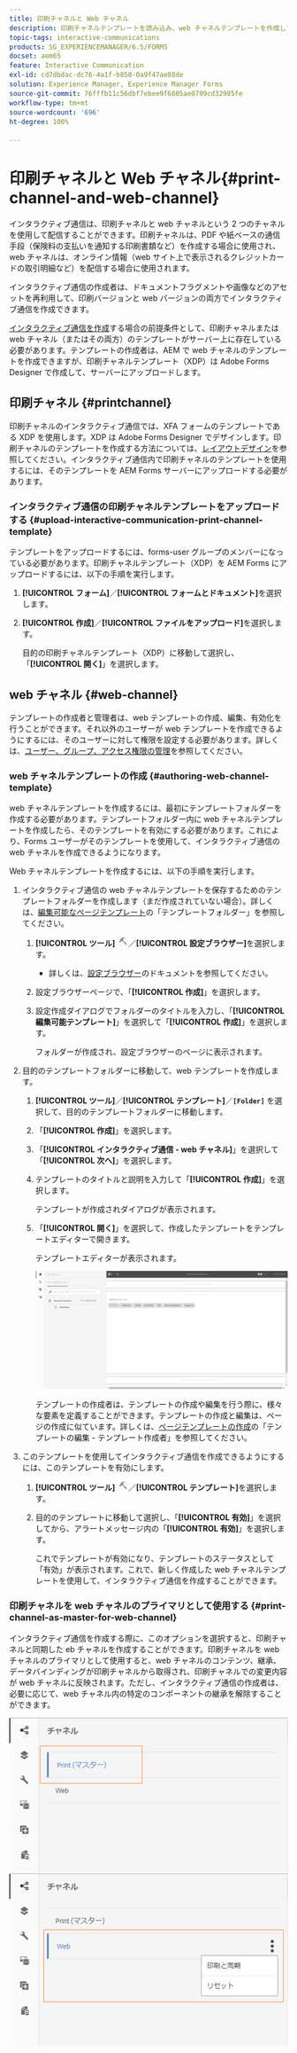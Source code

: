 ```yaml
---
title: 印刷チャネルと Web チャネル
description: 印刷チャネルテンプレートを読み込み、web チャネルテンプレートを作成して有効にする
topic-tags: interactive-communications
products: SG_EXPERIENCEMANAGER/6.5/FORMS
docset: aem65
feature: Interactive Communication
exl-id: cd7dbdac-dc76-4a1f-b850-0a9f47ae08de
solution: Experience Manager, Experience Manager Forms
source-git-commit: 76fffb11c56dbf7ebee9f6805ae0799cd32985fe
workflow-type: tm+mt
source-wordcount: '696'
ht-degree: 100%

---
```


# 印刷チャネルと Web チャネル{#print-channel-and-web-channel}

インタラクティブ通信は、印刷チャネルと web チャネルという 2 つのチャネルを使用して配信することができます。印刷チャネルは、PDF や紙ベースの通信手段（保険料の支払いを通知する印刷書類など）を作成する場合に使用され、web チャネルは、オンライン情報（web サイト上で表示されるクレジットカードの取引明細など）を配信する場合に使用されます。

インタラクティブ通信の作成者は、ドキュメントフラグメントや画像などのアセットを再利用して、印刷バージョンと web バージョンの両方でインタラクティブ通信を作成できます。

[インタラクティブ通信を作成](../../forms/using/create-interactive-communication.md)する場合の前提条件として、印刷チャネルまたは web チャネル（またはその両方）のテンプレートがサーバー上に存在している必要があります。テンプレートの作成者は、AEM で web チャネルのテンプレートを作成できますが、印刷チャネルテンプレート（XDP）は Adobe Forms Designer で作成して、サーバーにアップロードします。

## 印刷チャネル {#printchannel}

印刷チャネルのインタラクティブ通信では、XFA フォームのテンプレートである XDP を使用します。XDP は Adobe Forms Designer でデザインします。印刷チャネルのテンプレートを作成する方法については、[レイアウトデザイン](../../forms/using/layout-design-details.md)を参照してください。インタラクティブ通信内で印刷チャネルのテンプレートを使用するには、そのテンプレートを AEM Forms サーバーにアップロードする必要があります。

### インタラクティブ通信の印刷チャネルテンプレートをアップロードする {#upload-interactive-communication-print-channel-template}

テンプレートをアップロードするには、forms-user グループのメンバーになっている必要があります。印刷チャネルテンプレート（XDP）を AEM Forms にアップロードするには、以下の手順を実行します。

1. **[!UICONTROL フォーム]**／**[!UICONTROL フォームとドキュメント]**&#x200B;を選択します。

1. **[!UICONTROL 作成]**／**[!UICONTROL ファイルをアップロード]**&#x200B;を選択します。

   目的の印刷チャネルテンプレート（XDP）に移動して選択し、「**[!UICONTROL 開く]**」を選択します。

## web チャネル {#web-channel}

テンプレートの作成者と管理者は、web テンプレートの作成、編集、有効化を行うことができます。それ以外のユーザーが web テンプレートを作成できるようにするには、そのユーザーに対して権限を設定する必要があります。詳しくは、[ユーザー、グループ、アクセス権限の管理](/help/sites-administering/user-group-ac-admin.md)を参照してください。

### web チャネルテンプレートの作成 {#authoring-web-channel-template}

web チャネルテンプレートを作成するには、最初にテンプレートフォルダーを作成する必要があります。テンプレートフォルダー内に web チャネルテンプレートを作成したら、そのテンプレートを有効にする必要があります。これにより、Forms ユーザーがそのテンプレートを使用して、インタラクティブ通信の web チャネルを作成できるようになります。

Web チャネルテンプレートを作成するには、以下の手順を実行します。

1. インタラクティブ通信の web チャネルテンプレートを保存するためのテンプレートフォルダーを作成します（まだ作成されていない場合）。詳しくは、[編集可能なページテンプレート](/help/sites-developing/page-templates-editable.md)の「テンプレートフォルダー」を参照してください。

   1. **[!UICONTROL ツール]** ![ツール](assets/tools.png)／**[!UICONTROL 設定ブラウザー]**&#x200B;を選択します。
      * 詳しくは、[設定ブラウザー](/help/sites-administering/configurations.md)のドキュメントを参照してください。
   1. 設定ブラウザーページで、「**[!UICONTROL 作成]**」を選択します。
   1. 設定作成ダイアログでフォルダーのタイトルを入力し、「**[!UICONTROL 編集可能テンプレート]**」を選択して「**[!UICONTROL 作成]**」を選択します。

      フォルダーが作成され、設定ブラウザーのページに表示されます。

1. 目的のテンプレートフォルダーに移動して、web テンプレートを作成します。

   1. **[!UICONTROL ツール]**／**[!UICONTROL テンプレート]**／**`[Folder]`** を選択して、目的のテンプレートフォルダーに移動します。
   1. 「**[!UICONTROL 作成]**」を選択します。
   1. 「**[!UICONTROL インタラクティブ通信 - web チャネル]**」を選択して「**[!UICONTROL 次へ]**」を選択します。
   1. テンプレートのタイトルと説明を入力して「**[!UICONTROL 作成]**」を選択します。

      テンプレートが作成されダイアログが表示されます。

   1. 「**[!UICONTROL 開く]**」を選択して、作成したテンプレートをテンプレートエディターで開きます。

      テンプレートエディターが表示されます。

      ![webchanneltemplate](assets/webchanneltemplate.png)

      テンプレートの作成者は、テンプレートの作成や編集を行う際に、様々な要素を定義することができます。テンプレートの作成と編集は、ページの作成に似ています。詳しくは、[ページテンプレートの作成](/help/sites-authoring/templates.md)の「テンプレートの編集 - テンプレート作成者」を参照してください。

1. このテンプレートを使用してインタラクティブ通信を作成できるようにするには、このテンプレートを有効にします。

   1. **[!UICONTROL ツール]** ![ツール](assets/tools.png)／**[!UICONTROL テンプレート]**&#x200B;を選択します。
   1. 目的のテンプレートに移動して選択し、「**[!UICONTROL 有効]**」を選択してから、アラートメッセージ内の「**[!UICONTROL 有効]**」を選択します。

      これでテンプレートが有効になり、テンプレートのステータスとして「有効」が表示されます。これで、新しく作成した web チャネルテンプレートを使用して、インタラクティブ通信を作成することができます。

### 印刷チャネルを web チャネルのプライマリとして使用する {#print-channel-as-master-for-web-channel}

インタラクティブ通信を作成する際に、このオプションを選択すると、印刷チャネルと同期した eb チャネルを作成することができます。印刷チャネルを web チャネルのプライマリとして使用すると、web チャネルのコンテンツ、継承、データバインディングが印刷チャネルから取得され、印刷チャネルでの変更内容が web チャネルに反映されます。ただし、インタラクティブ通信の作成者は、必要に応じて、web チャネル内の特定のコンポーネントの継承を解除することができます。

![印刷チャネルをマスターとして使用](assets/create_ic_print_master_new.png) ![印刷チャネルをマスターとする web チャネル](assets/create_ic_print_master_web_new.png)
